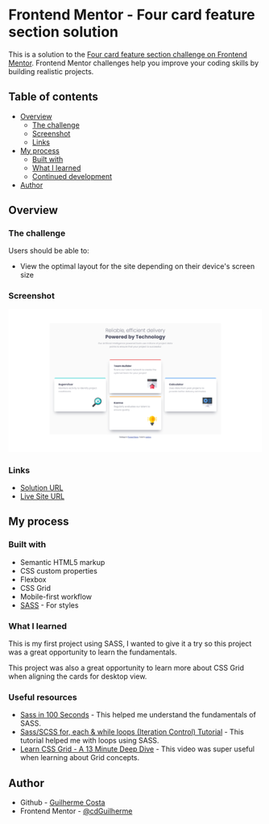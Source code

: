 # Frontend Mentor - Four card feature section solution

This is a solution to the [Four card feature section challenge on Frontend Mentor](https://www.frontendmentor.io/challenges/four-card-feature-section-weK1eFYK). Frontend Mentor challenges help you improve your coding skills by building realistic projects.

## Table of contents

- [Overview](#overview)
  - [The challenge](#the-challenge)
  - [Screenshot](#screenshot)
  - [Links](#links)
- [My process](#my-process)
  - [Built with](#built-with)
  - [What I learned](#what-i-learned)
  - [Continued development](#continued-development)
- [Author](#author)

## Overview

### The challenge

Users should be able to:

- View the optimal layout for the site depending on their device's screen size

### Screenshot

![](screenshots/screenshot-desktop.png)

### Links

- [Solution URL](https://www.frontendmentor.io/solutions/four-card-feature-section-solution-y7w3gxdwDQ)
- [Live Site URL](https://cdguilherme.github.io/four-card-feature-section-master/)

## My process

### Built with

- Semantic HTML5 markup
- CSS custom properties
- Flexbox
- CSS Grid
- Mobile-first workflow
- [SASS](https://sass-lang.com/) - For styles

### What I learned

This is my first project using SASS, I wanted to give it a try so this project was a great opportunity to learn the fundamentals.

This project was also a great opportunity to learn more about CSS Grid when aligning the cards for desktop view.

### Useful resources

- [Sass in 100 Seconds](https://www.youtube.com/watch?v=akDIJa0AP5c) - This helped me understand the fundamentals of SASS.
- [Sass/SCSS for, each & while loops (Iteration Control) Tutorial](https://www.koderhq.com/tutorial/sass/iteration-control/) - This tutorial helped me with loops using SASS.
- [Learn CSS Grid - A 13 Minute Deep Dive](https://www.youtube.com/watch?v=EiNiSFIPIQE) - This video was super useful when learning about Grid concepts.

## Author

- Github - [Guilherme Costa](https://github.com/cdGuilherme)
- Frontend Mentor - [@cdGuilherme](https://www.frontendmentor.io/profile/cdGuilherme)
